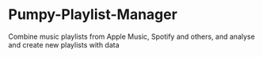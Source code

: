 # Pumpy-Playlist-Manager
Combine music playlists from Apple Music, Spotify and others, and analyse and create new playlists with data
